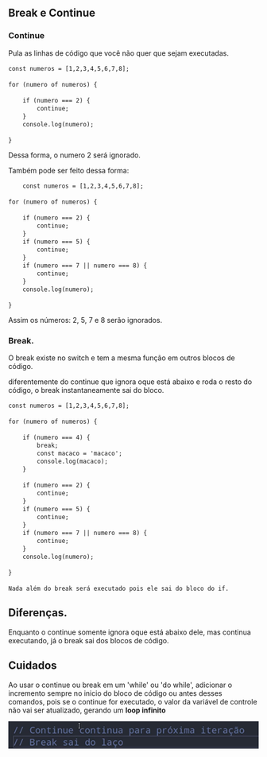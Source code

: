 ## Break e Continue

### Continue

Pula as linhas de código que você não quer que sejam executadas.

    const numeros = [1,2,3,4,5,6,7,8];

    for (numero of numeros) {

        if (numero === 2) {
            continue;
        }
        console.log(numero);

    }

Dessa forma, o numero 2 será ignorado.

Também pode ser feito dessa forma:

        const numeros = [1,2,3,4,5,6,7,8];

    for (numero of numeros) {

        if (numero === 2) {
            continue;
        }
        if (numero === 5) {
            continue;
        }
        if (numero === 7 || numero === 8) {
            continue;
        }
        console.log(numero);

    }

Assim os números: 2, 5, 7 e 8 serão ignorados.

### Break.

O break existe no switch e tem a mesma função em outros blocos de código.

diferentemente do continue que ignora oque está abaixo e roda o resto do código, o break instantaneamente sai do bloco.

    const numeros = [1,2,3,4,5,6,7,8];

    for (numero of numeros) {

        if (numero === 4) {
            break;
            const macaco = 'macaco';
            console.log(macaco);
        }

        if (numero === 2) {
            continue;
        }
        if (numero === 5) {
            continue;
        }
        if (numero === 7 || numero === 8) {
            continue;
        }
        console.log(numero);

    }

    Nada além do break será executado pois ele sai do bloco do if.

## Diferenças.

Enquanto o continue somente ignora oque está abaixo dele, mas continua executando, já o break sai dos blocos de código.

## Cuidados

Ao usar o continue ou break em um 'while' ou 'do while', adicionar o incremento sempre no inicio do bloco de código ou antes desses comandos, pois se o continue for executado, o valor da variável de controle não vai ser atualizado, gerando um <strong>loop infinito</strong>

![alt text](image-3.png)